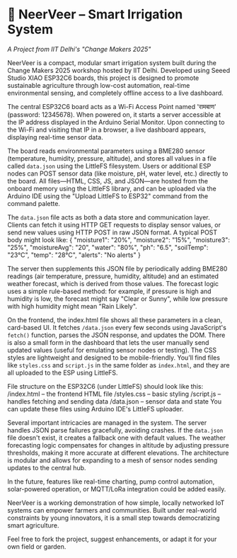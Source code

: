# 🌾 NeerVeer – Smart Irrigation System

*A Project from IIT Delhi's "Change Makers 2025"*

NeerVeer is a compact, modular smart irrigation system built during the Change Makers 2025 workshop hosted by IIT Delhi. Developed using Seeed Studio XIAO ESP32C6 boards, this project is designed to promote sustainable agriculture through low-cost automation, real-time environmental sensing, and completely offline access to a live dashboard.

The central ESP32C6 board acts as a Wi-Fi Access Point named 'रामबाण' (password: 12345678). When powered on, it starts a server accessible at the IP address displayed in the Arduino Serial Monitor. Upon connecting to the Wi-Fi and visiting that IP in a browser, a live dashboard appears, displaying real-time sensor data.

The board reads environmental parameters using a BME280 sensor (temperature, humidity, pressure, altitude), and stores all values in a file called `data.json` using the LittleFS filesystem. Users or additional ESP nodes can POST sensor data (like moisture, pH, water level, etc.) directly to the board. All files—HTML, CSS, JS, and JSON—are hosted from the onboard memory using the LittleFS library, and can be uploaded via the Arduino IDE using the "Upload LittleFS to ESP32" command from the command palette.

The `data.json` file acts as both a data store and communication layer. Clients can fetch it using HTTP GET requests to display sensor values, or send new values using HTTP POST in raw JSON format. A typical POST body might look like:
{ "moisture1": "20%", "moisture2": "15%", "moisture3": "25%", "moistureAvg": "20", "water": "80%", "ph": "6.5", "soilTemp": "23°C", "temp": "28°C", "alerts": "No alerts" }

The server then supplements this JSON file by periodically adding BME280 readings (air temperature, pressure, humidity, altitude) and an estimated weather forecast, which is derived from those values. The forecast logic uses a simple rule-based method: for example, if pressure is high and humidity is low, the forecast might say "Clear or Sunny", while low pressure with high humidity might mean "Rain Likely".

On the frontend, the index.html file shows all these parameters in a clean, card-based UI. It fetches `/data.json` every few seconds using JavaScript's `fetch()` function, parses the JSON response, and updates the DOM. There is also a small form in the dashboard that lets the user manually send updated values (useful for emulating sensor nodes or testing). The CSS styles are lightweight and designed to be mobile-friendly. You’ll find files like `styles.css` and `script.js` in the same folder as `index.html`, and they are all uploaded to the ESP using LittleFS.

File structure on the ESP32C6 (under LittleFS) should look like this:
/index.html – the frontend HTML file
/styles.css – basic styling
/script.js – handles fetching and sending data
/data.json – sensor data and state
You can update these files using Arduino IDE's LittleFS uploader.

Several important intricacies are managed in the system. The server handles JSON parse failures gracefully, avoiding crashes. If the `data.json` file doesn't exist, it creates a fallback one with default values. The weather forecasting logic compensates for changes in altitude by adjusting pressure thresholds, making it more accurate at different elevations. The architecture is modular and allows for expanding to a mesh of sensor nodes sending updates to the central hub.

In the future, features like real-time charting, pump control automation, solar-powered operation, or MQTT/LoRa integration could be added easily.

NeerVeer is a working demonstration of how simple, locally networked IoT systems can empower farmers and communities. Built under real-world constraints by young innovators, it is a small step towards democratizing smart agriculture.

Feel free to fork the project, suggest enhancements, or adapt it for your own field or garden.
